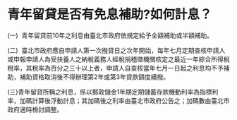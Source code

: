 # 青年留貸是否有免息補助?如何計息？

(一)  青年留貸前10年之利息由臺北市政府依規定給予全額補助或半額補助。

(二)  臺北市政府應自申請人第一次撥貸日之次年開始，每年七月定期查核申請人或申報申請人為受扶養人之納稅義務人經稅捐稽徵機關核定之最近一年綜合所得稅稅率，其稅率為百分之三十以上者，申請人自查核當年七月一日起之利息均不予補助，補助資格取消後不得辦理第2年或第3年貸款額度續撥。

(三)青年留貸所稱之利息，係以郵政儲金1年期定期儲蓄存款機動利率為指標利率，加碼計算後浮動計息；其加碼後之利率由臺北市政府公告之；加碼數由臺北市政府適時檢討調整。
